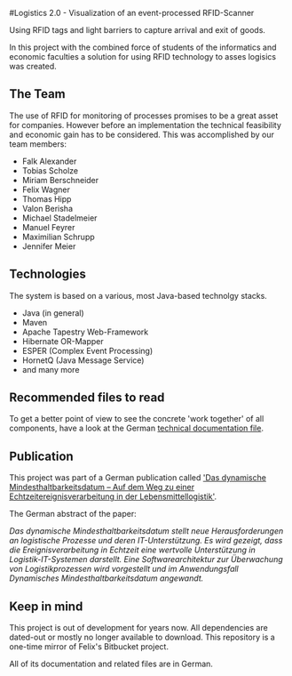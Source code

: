#Logistics 2.0 - Visualization of an event-processed RFID-Scanner

Using RFID tags and light barriers to capture arrival and exit of goods.

In this project with the combined force of students of the informatics and economic faculties a solution for  using RFID technology to asses logisics was created.

## The Team
The use of RFID for monitoring of processes promises to be a great asset for companies. However before an
implementation the technical feasibility and economic gain has to be considered. This was accomplished by our team members:

* Falk Alexander
* Tobias Scholze 
* Miriam Berschneider
* Felix Wagner
* Thomas Hipp
* Valon Berisha
* Michael Stadelmeier
* Manuel Feyrer
* Maximilian Schrupp
* Jennifer Meier

## Technologies
The system is based on a various, most Java-based technolgy stacks.

* Java (in general)
* Maven
* Apache Tapestry Web-Framework
* Hibernate OR-Mapper
* ESPER (Complex Event Processing)
* HornetQ (Java Message Service)
* and many more

## Recommended files to read
To get a better point of view to see the concrete 'work together' of all components, have a look at the German [technical documentation file](https://github.com/tscholze/java-logistics-rfid-cep-ui/blob/master/doc/technische_dokumentation.pdf).

## Publication
This project was part of a German publication called ['Das dynamische Mindesthaltbarkeitsdatum – Auf dem Weg zu einer Echtzeitereignisverarbeitung in der Lebensmittellogistik'](http://www.btw-2013.de/proceedings/Das%20dynamische%20Mindesthaltbarkeitsdatum%20%20Auf%20dem%20Weg%20zu%20einer%20Echtzeitereignisverarbeitung%20in%20der%20Lebensmittellogistik.pdf). 

The German abstract of the paper:

*Das dynamische Mindesthaltbarkeitsdatum stellt neue Herausforderungen an logistische Prozesse und deren IT-Unterstützung. Es wird gezeigt, dass die Ereignisverarbeitung in Echtzeit eine wertvolle Unterstützung in Logistik-IT-Systemen darstellt. Eine Softwarearchitektur zur Überwachung von Logistikprozessen wird vorgestellt und im Anwendungsfall Dynamisches Mindesthaltbarkeitsdatum angewandt.*

## Keep in mind
This project is out of development for years now. All dependencies are dated-out or mostly no longer available to download. This repository is a one-time mirror of Felix's Bitbucket project.

All of its documentation and related files are in German.
